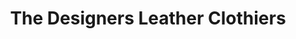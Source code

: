 ---
title: "The Designers Leather Clothiers"
url: /boston/the-designers-leather-clothiers/
shop: leather
---